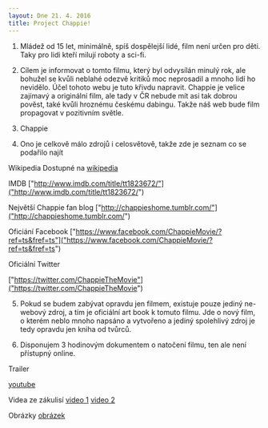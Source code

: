 ```yaml
---
layout: Dne 21. 4. 2016
title: Project Chappie!
---
```



1. Mládež od 15 let, minimálně, spíš dospělejší lidé, film není určen pro děti. Taky pro lidi kteří milují roboty a sci-fi.
 
2. Cílem je informovat o tomto filmu, který byl odvysílán minulý rok, ale bohužel se kvůli neblahé odezvě kritiků moc neprosadil a mnoho lidí ho nevidělo. Účel tohoto webu je tuto křivdu napravit. Chappie je velice zajímavý a originální film, ale tady v ČR nebude mít asi tak dobrou pověst, také kvůli hroznému českému dabingu. Takže náš web bude film propagovat v pozitivním světle. 
  
3. Chappie
  
4. Ono je celkově málo zdrojů i celosvětově, takže zde je seznam co se podařilo najít

Wikipedia
Dostupné na [wikipedia]("https://en.wikipedia.org/wiki/Chappie_%28film%29")

IMDB
["http://www.imdb.com/title/tt1823672/"]("http://www.imdb.com/title/tt1823672/")

Největší Chappie fan blog
["http://chappieshome.tumblr.com/"]("http://chappieshome.tumblr.com/")

Oficiání Facebook
["https://www.facebook.com/ChappieMovie/?ref=ts&fref=ts"]("https://www.facebook.com/ChappieMovie/?ref=ts&fref=ts")

Oficiální Twitter

["https://twitter.com/ChappieTheMovie"]("https://twitter.com/ChappieTheMovie")
  
5. Pokud se budem zabývat opravdu jen filmem, existuje pouze jediný ne-webový zdroj, a tím je oficiální art book k tomuto filmu. Jde o nový film, o kterém neblo mnoho napsáno a vytvořeno a jediný spolehlivý zdroj je tedy opravdu jen kniha od tvůrců. 
  
6. Disponujem 3 hodinovým dokumentem o natočení filmu, ten ale není přístupný online. 
  
Trailer 

[youtube]("https://www.youtube.com/embed/l6bmTNadhJE")

Videa ze zákulisí
[video 1]("http://www.dailymotion.com/video/x2xbvn3_chappie-behind-the-scenes_shortfilms")
[video 2]("https://www.youtube.com/playlist?list=PLvU5k5j7MWtEqnIc9PjqBDkwqdCz6v_6t")

Obrázky
[obrázek]("https://www.google.cz/search?q=chappie&newwindow=1&biw=2144&bih=1082&source=lnms&tbm=isch&sa=X&ved=0ahUKEwi3t_TS253MAhVLApoKHd4qBlQQ_AUIBygB&dpr=0.9")

